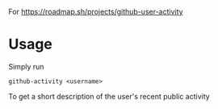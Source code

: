 For https://roadmap.sh/projects/github-user-activity

# Usage

Simply run

```
github-activity <username>
```
To get a short description of the user's recent public activity
